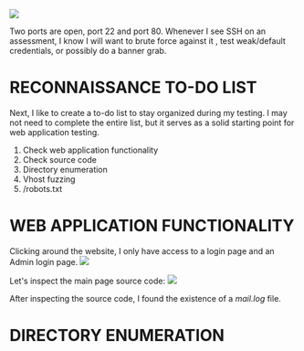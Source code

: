 ![](Pasted%20image%2020250113222430.png)

Two ports are open, port 22 and port 80. Whenever I see SSH on an assessment, I know I will want to brute force against it , test weak/default credentials, or possibly do a banner grab.

# RECONNAISSANCE TO-DO LIST
Next, I like to create a to-do list to stay organized during my testing. I may not need to complete the entire list, but it serves as a solid starting point for web application testing.

1. Check web application functionality
2. Check source code
3. Directory enumeration
4. Vhost fuzzing
5. /robots.txt

# WEB APPLICATION FUNCTIONALITY
Clicking around the website, I only have access to a login page and an Admin login page.
![](Pasted%20image%2020250113223813.png)

Let's inspect the main page source code:
![](Pasted%20image%2020250113223938.png)

After inspecting the source code, I found the existence of a _mail.log_ file.

# DIRECTORY ENUMERATION

